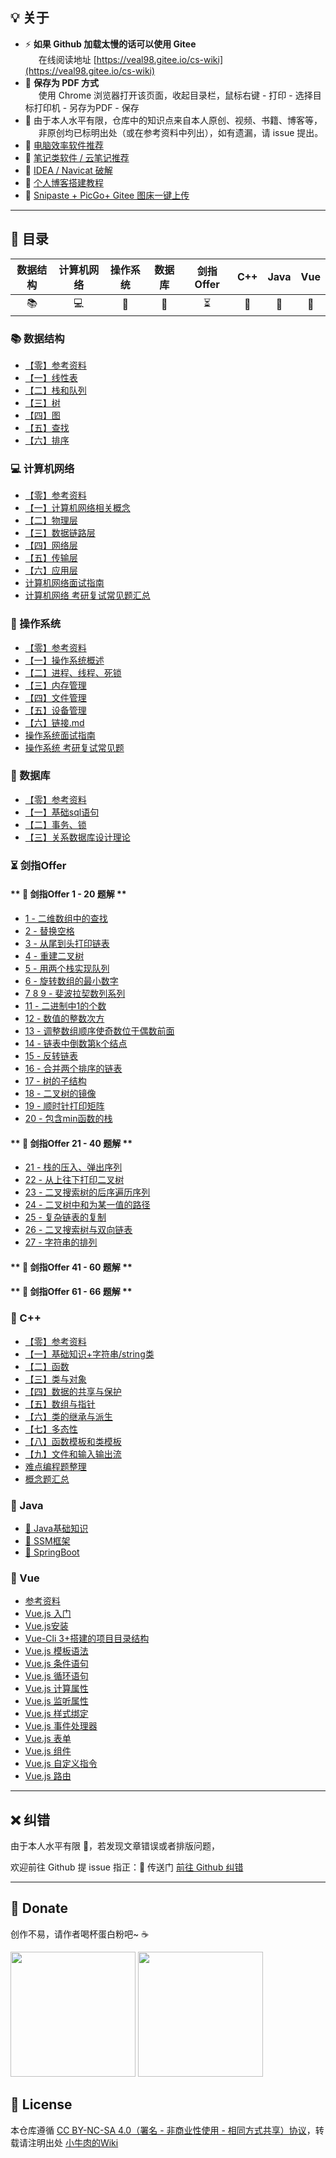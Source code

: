 ## 💡 关于

- ⚡ **如果 Github 加载太慢的话可以使用 Gitee** <br>
    &emsp;&ensp;在线阅读地址 [https://veal98.gitee.io/cs-wiki](https://veal98.gitee.io/cs-wiki)
- 📄 **保存为 PDF 方式** <br>
    &emsp;&ensp;使用 Chrome 浏览器打开该页面，收起目录栏，鼠标右键 - 打印 - 选择目标打印机 - 另存为PDF - 保存
- 🙏 由于本人水平有限，仓库中的知识点来自本人原创、视频、书籍、博客等，<br>
    &emsp;&ensp;非原创均已标明出处（或在参考资料中列出），如有遗漏，请 issue 提出。
- 📌 [电脑效率软件推荐]()
- 📖 [笔记类软件 / 云笔记推荐]()
- 🔑 [IDEA / Navicat 破解]()
- 🔮 [个人博客搭建教程]()
- 💊 [Snipaste + PicGo+ Gitee 图床一键上传]()

---

## 📑 目录

| 数据结构 | 计算机网络 | 操作系统 | 数据库 | 剑指Offer | C++  | Java | Vue  |
| :------: | :--------: | :------: | :----: | :-------: | :--: | :--: | :--: |
|    📚     |     💻      |    📜     |   📘    |     ⏳     |  🍎   |  🍵   |  🎉   |

### 📚 数据结构
- [【零】参考资料]()
- [【一】线性表](数据结构/【一】线性表.md)
- [【二】栈和队列]()
- [【三】树]()
- [【四】图]()
- [【五】查找]()
- [【六】排序]()


### 💻 计算机网络
- [【零】参考资料](计算机网络/参考资料.md)
- [【一】计算机网络相关概念](计算机网络/【一】计算机网络相关概念.md)
- [【二】物理层](计算机网络/【二】物理层.md)
- [【三】数据链路层](计算机网络/【三】数据链路层.md)
- [【四】网络层](计算机网络/【四】网络层.md)
- [【五】传输层](计算机网络/【五】传输层.md)
- [【六】应用层](计算机网络/【六】应用层.md)
- [计算机网络面试指南](计算机网络/面试指南.md)
- [计算机网络 考研复试常见题汇总](计算机网络/考研复试常见题.md)

### 📜 操作系统
- [【零】参考资料](操作系统/参考资料.md)
- [【一】操作系统概述](操作系统/【一】操作系统概述.md)
- [【二】进程、线程、死锁](操作系统/【二】进程、线程、死锁.md)
- [【三】内存管理](操作系统/【三】内存管理.md)
- [【四】文件管理](操作系统/【四】文件管理.md)
- [【五】设备管理](操作系统/【五】设备管理.md)
- [【六】链接.md](操作系统/【六】链接.md.md)
- [操作系统面试指南](操作系统/面试指南.md)
- [操作系统 考研复试常见题](操作系统/考研复试常见题.md)


### 📘 数据库
- [【零】参考资料]()
- [【一】基础sql语句]()
- [【二】事务、锁]()
- [【三】关系数据库设计理论]()



### ⏳ 剑指Offer

<!-- tabs:start -->

#### ** 🚩 剑指Offer 1 - 20 题解 **

- [1 - 二维数组中的查找](剑指Offer/1.md)
- [2 - 替换空格](剑指Offer/2.md)
- [3 - 从尾到头打印链表](剑指Offer/3.md)
- [4 - 重建二叉树](剑指Offer/4.md)
- [5 - 用两个栈实现队列](剑指Offer/5.md)
- [6 - 旋转数组的最小数字](剑指Offer/6.md)
- [7 8 9 - 斐波拉契数列系列](剑指Offer/789.md)
- [11 - 二进制中1的个数](剑指Offer/11.md)
- [12 - 数值的整数次方](剑指Offer/12.md)
- [13 - 调整数组顺序使奇数位于偶数前面]()
- [14 - 链表中倒数第k个结点]()
- [15 - 反转链表]()
- [16 - 合并两个排序的链表]()
- [17 - 树的子结构]()
- [18 - 二叉树的镜像]()
- [19 - 顺时针打印矩阵]()
- [20 - 包含min函数的栈]()


#### ** 💌 剑指Offer 21 - 40 题解 **

- [21 - 栈的压入、弹出序列]()
- [22 - 从上往下打印二叉树]()
- [23 - 二叉搜索树的后序遍历序列]()
- [24 - 二叉树中和为某一值的路径]()
- [25 - 复杂链表的复制](剑指Offer/25.md)
- [26 - 二叉搜索树与双向链表](剑指Offer/26.md)
- [27 - 字符串的排列](剑指Offer/27.md)

#### ** 🎏 剑指Offer 41 - 60 题解 **

#### ** 🎳 剑指Offer 61 - 66 题解 **


<!-- tabs:end -->


### 🍎 C++
- [【零】参考资料](C++/参考资料.md)
- [【一】基础知识+字符串/string类](C++/1.基础知识+字符串/string类.md)
- [【二】函数](C++/2.函数.md)
- [【三】类与对象](C++/3.类与对象.md)
- [【四】数据的共享与保护](C++/4.数据的共享与保护.md)
- [【五】数组与指针](C++/5.数组与指针.md)
- [【六】类的继承与派生](C++/6.类的继承与派生.md)
- [【七】多态性](C++/7.多态性.md)
- [【八】函数模板和类模板](C++/8.函数模板和类模板.md)
- [【九】文件和输入输出流](C++/9.文件和输入输出流.md)
- [难点编程题整理](C++/难点编程题整理.md)
- [概念题汇总](C++/概念题汇总.md)


### 🍵 Java
- [🔹 Java基础知识]()
- [🔸 SSM框架](Java/SSM-Index.md)
- [🔹 SpringBoot]()

### 🎉 Vue
- [参考资料](Vue/参考资料.md)
- [Vue.js 入门](Vue/1.入门.md)
- [Vue.js安装](Vue/2.安装.md)
- [Vue-Cli 3+搭建的项目目录结构](Vue/3.目录结构.md)
- [Vue.js 模板语法](Vue/4.模板语法.md)
- [Vue.js 条件语句](Vue/5.条件语句.md)
- [Vue.js 循环语句](Vue/6.循环语句.md)
- [Vue.js 计算属性](Vue/7.计算属性.md)
- [Vue.js 监听属性](Vue/8.监听属性.md)
- [Vue.js 样式绑定](Vue/9.样式绑定.md)
- [Vue.js 事件处理器](Vue/10.事件处理器.md)
- [Vue.js 表单](Vue/11.表单.md)
- [Vue.js 组件](Vue/12.组件.md)
- [Vue.js 自定义指令](Vue/13.自定义指令.md)
- [Vue.js 路由](Vue/14.路由.md)


---

## ❌ 纠错
由于本人水平有限 🙋，若发现文章错误或者排版问题，

欢迎前往 Github 提 issue 指正：🚪 传送门  [前往 Github 纠错](https://github.com/Veal98/CS-Wiki/issues)

---

## 🎁 Donate
创作不易，请作者喝杯蛋白粉吧~ ☕<br>

<img src = "https://img-blog.csdnimg.cn/20200411153503610.jpg" width = "200px"/> <img src = "https://img-blog.csdnimg.cn/20200411153602406.jpg" width = "200px"/>



## 👮 License
本仓库遵循 [CC BY-NC-SA 4.0（署名 - 非商业性使用 - 相同方式共享）协议](https://www.shiyanlou.com/library/interview-c++/LICENSE)，转载请注明出处 [小牛肉的Wiki](https://veal98.github.io/CS-Wiki/#/)


